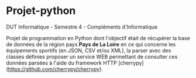 # Projet-python

DUT Informatique - Semestre 4 - Compléments d'Informatique

Projet de programmation en Python dont l'objectif était de récupérer la base de données de la région pays **Pays de La Loire**
en ce qui concerne les équipements sportifs (en JSON, CSV et/ou XML), la parser avec des classes définies proposer un service
WEB permettant de consulter ces données parsées à l'aide du framework HTTP [cherrypy] (https://github.com/cherrypy/cherrypy).
